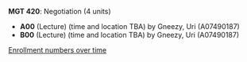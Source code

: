 **MGT 420**: Negotiation (4 units)

- **A00** (Lecture) (time and location TBA) by Gneezy, Uri (A07490187)
- **B00** (Lecture) (time and location TBA) by Gneezy, Uri (A07490187)

[Enrollment numbers over time](./MGT420.tsv)
